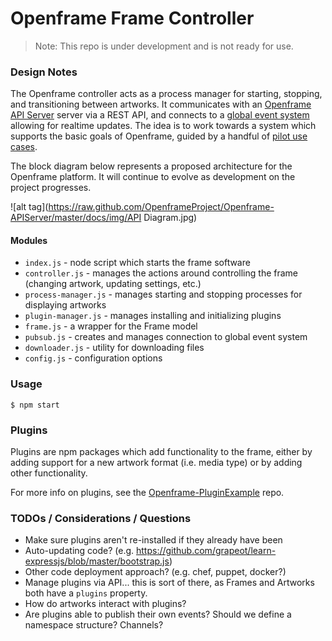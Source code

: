 # Openframe Frame Controller

> Note: This repo is under development and is not ready for use.

### Design Notes

The Openframe controller acts as a process manager for starting, stopping, and transitioning between artworks. It communicates with an [Openframe API Server](https://github.com/OpenframeProject/Openframe-APIServer) server via a REST API, and connects to a [global event system](https://github.com/OpenframeProject/Openframe-PubSubServer) allowing for realtime updates. The idea is to work towards a system which supports the basic goals of Openframe, guided by a handful of [pilot use cases](https://github.com/OpenframeProject/Openframe-API/wiki/Pilot-Use-Cases).

The block diagram below represents a proposed architecture for the Openframe platform. It will continue to evolve as development on the project progresses.

![alt tag](https://raw.github.com/OpenframeProject/Openframe-APIServer/master/docs/img/API Diagram.jpg)

#### Modules

* `index.js` - node script which starts the frame software
* `controller.js` - manages the actions around controlling the frame (changing artwork, updating settings, etc.)
* `process-manager.js` - manages starting and stopping processes for displaying artworks
* `plugin-manager.js` - manages installing and initializing plugins
* `frame.js` - a wrapper for the Frame model
* `pubsub.js` - creates and manages connection to global event system
* `downloader.js` - utility for downloading files
* `config.js` - configuration options


### Usage
```
$ npm start
```

### Plugins

Plugins are npm packages which add functionality to the frame, either by adding support for a new artwork format (i.e. media type) or by adding other functionality.

For more info on plugins, see the [Openframe-PluginExample](https://github.com/OpenframeProject/Openframe-PluginExample) repo.

### TODOs / Considerations / Questions

* Make sure plugins aren't re-installed if they already have been
* Auto-updating code? (e.g. https://github.com/grapeot/learn-expressjs/blob/master/bootstrap.js)
* Other code deployment approach? (e.g. chef, puppet, docker?)
* Manage plugins via API... this is sort of there, as Frames and Artworks both have a `plugins` property.
* How do artworks interact with plugins?
* Are plugins able to publish their own events? Should we define a namespace structure? Channels?
